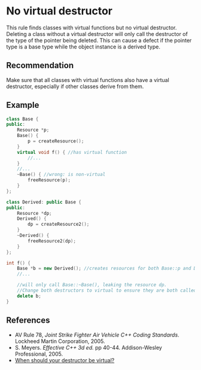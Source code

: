 # No virtual destructor
This rule finds classes with virtual functions but no virtual destructor. Deleting a class without a virtual destructor will only call the destructor of the type of the pointer being deleted. This can cause a defect if the pointer type is a base type while the object instance is a derived type.


## Recommendation
Make sure that all classes with virtual functions also have a virtual destructor, especially if other classes derive from them.


## Example

```cpp
class Base {
public:
	Resource *p;
	Base() {
		p = createResource();
	}
	virtual void f() { //has virtual function
		//...
	}
	//...
	~Base() { //wrong: is non-virtual
		freeResource(p);
	}
};

class Derived: public Base {
public:
	Resource *dp;
	Derived() {
		dp = createResource2();
	}
	~Derived() {
		freeResource2(dp);
	}
};

int f() {
	Base *b = new Derived(); //creates resources for both Base::p and Derived::dp
	//...

	//will only call Base::~Base(), leaking the resource dp.
	//Change both destructors to virtual to ensure they are both called.
	delete b;
}

```

## References
* AV Rule 78, *Joint Strike Fighter Air Vehicle C++ Coding Standards*. Lockheed Martin Corporation, 2005.
* S. Meyers. *Effective C++ 3d ed.* pp 40-44. Addison-Wesley Professional, 2005.
* [When should your destructor be virtual?](https://devblogs.microsoft.com/oldnewthing/20040507-00/?p=39443)

